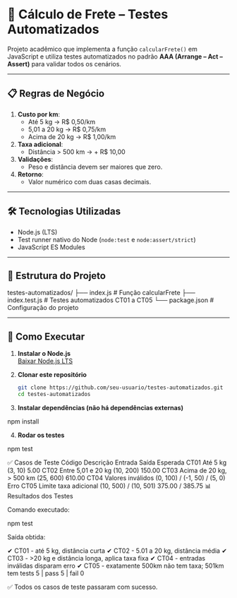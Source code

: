 # 🚚 Cálculo de Frete – Testes Automatizados

Projeto acadêmico que implementa a função `calcularFrete()` em JavaScript e utiliza testes automatizados no padrão **AAA (Arrange – Act – Assert)** para validar todos os cenários.

---

## 📋 Regras de Negócio

1. **Custo por km**:
   - Até 5 kg → R$ 0,50/km  
   - 5,01 a 20 kg → R$ 0,75/km  
   - Acima de 20 kg → R$ 1,00/km  
2. **Taxa adicional**:
   - Distância > 500 km → + R$ 10,00  
3. **Validações**:
   - Peso e distância devem ser maiores que zero.
4. **Retorno**:
   - Valor numérico com duas casas decimais.

---

## 🛠 Tecnologias Utilizadas

- Node.js (LTS)
- Test runner nativo do Node (`node:test` e `node:assert/strict`)
- JavaScript ES Modules

---

## 📂 Estrutura do Projeto

testes-automatizados/
├── index.js # Função calcularFrete
├── index.test.js # Testes automatizados CT01 a CT05
└── package.json # Configuração do projeto


---

## 🚀 Como Executar

1. **Instalar o Node.js**  
   [Baixar Node.js LTS](https://nodejs.org/)

2. **Clonar este repositório**
   ```bash
   git clone https://github.com/seu-usuario/testes-automatizados.git
   cd testes-automatizados

3. **Instalar dependências (não há dependências externas)**

npm install

4. **Rodar os testes**

npm test

✅ Casos de Teste
Código	Descrição	Entrada	Saída Esperada
CT01	Até 5 kg	(3, 10)	5.00
CT02	Entre 5,01 e 20 kg	(10, 200)	150.00
CT03	Acima de 20 kg, > 500 km	(25, 600)	610.00
CT04	Valores inválidos	(0, 100) / (-1, 50) / (5, 0)	Erro
CT05	Limite taxa adicional	(10, 500) / (10, 501)	375.00 / 385.75
📊 Resultados dos Testes

Comando executado:

npm test


Saída obtida:

✔ CT01 - até 5 kg, distância curta
✔ CT02 - 5.01 a 20 kg, distância média
✔ CT03 - >20 kg e distância longa, aplica taxa fixa
✔ CT04 - entradas inválidas disparam erro
✔ CT05 - exatamente 500km não tem taxa; 501km tem
tests 5 | pass 5 | fail 0


✅ Todos os casos de teste passaram com sucesso.





